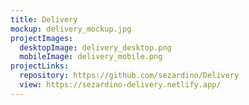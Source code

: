 ```yaml
---
title: Delivery
mockup: delivery_mockup.jpg
projectImages:
  desktopImage: delivery_desktop.png
  mobileImage: delivery_mobile.png
projectLinks:
  repository: https://github.com/sezardino/Delivery
  view: https://sezardino-delivery.netlify.app/
---
```

